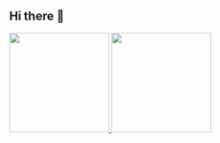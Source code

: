 ## Hi there 👋

<!--
**May-anne/May-anne** is a ✨ _special_ ✨ repository because its `README.md` (this file) appears on your GitHub profile.

Here are some ideas to get you started:

- 🔭 I’m currently working on ...
- 🌱 I’m currently learning ...
- 👯 I’m looking to collaborate on ...
- 🤔 I’m looking for help with ...
- 💬 Ask me about ...
- 📫 How to reach me: ...
- 😄 Pronouns: ...
- ⚡ Fun fact: ...
-->

<div>
<a href="https://github.com/May-anne">
<img loading="lazy" height="180em" src="https://github-readme-stats.vercel.app/api/top-langs/?username=May-anne&layout=compact&langs_count=7&theme=dracula"/>
<img loading="lazy" height="180em" src="https://github-readme-stats.vercel.app/api?username=May-anne&show_icons=true&theme=dracula&include_all_commits=true&count_private=true"/>
</div>
